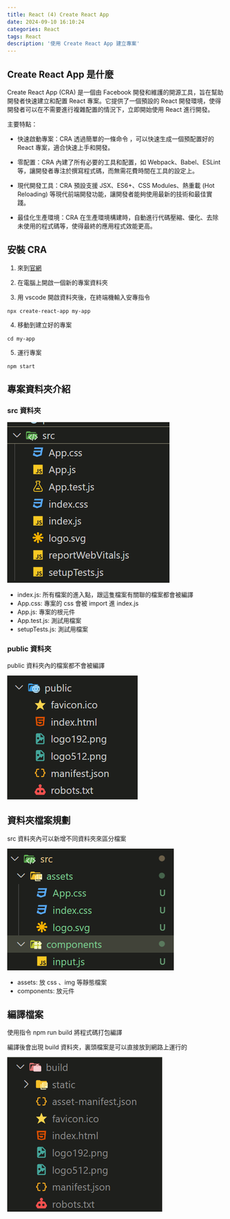 ```yaml
---
title: React (4) Create React App
date: 2024-09-10 16:10:24
categories: React
tags: React
description: '使用 Create React App 建立專案'
---
```



## Create React App 是什麼

Create React App (CRA) 是一個由 Facebook 開發和維護的開源工具，旨在幫助開發者快速建立和配置 React 專案。它提供了一個預設的 React 開發環境，使得開發者可以在不需要進行複雜配置的情況下，立即開始使用 React 進行開發。

主要特點：

- 快速啟動專案：CRA 透過簡單的一條命令 ，可以快速生成一個預配置好的 React 專案，適合快速上手和開發。

- 零配置：CRA 內建了所有必要的工具和配置，如 Webpack、Babel、ESLint 等，讓開發者專注於撰寫程式碼，而無需花費時間在工具的設定上。

- 現代開發工具：CRA 預設支援 JSX、ES6+、CSS Modules、熱重載 (Hot Reloading) 等現代前端開發功能，讓開發者能夠使用最新的技術和最佳實踐。

- 最佳化生產環境：CRA 在生產環境構建時，自動進行代碼壓縮、優化、去除未使用的程式碼等，使得最終的應用程式效能更高。

## 安裝 CRA

1. 來到[官網](https://create-react-app.dev/docs/getting-started)

2. 在電腦上開啟一個新的專案資料夾

3. 用 vscode 開啟資料夾後，在終端機輸入安專指令

``` 
npx create-react-app my-app  
```

4. 移動到建立好的專案

```
cd my-app
```

5. 運行專案

```
npm start
```

## 專案資料夾介紹

### src 資料夾

![](../images/react/react-1.png)

- index.js: 所有檔案的進入點，跟這隻檔案有關聯的檔案都會被編譯
- App.css: 專案的 css 會被 import 進 index.js
- App.js: 專案的根元件
- App.test.js: 測試用檔案
- setupTests.js: 測試用檔案

### public 資料夾

public 資料夾內的檔案都不會被編譯

![](../images/react/react-2.png)

## 資料夾檔案規劃

src 資料夾內可以新增不同資料夾來區分檔案

![](../images/react/react-3.png)

- assets: 放 css 、img 等靜態檔案
- components: 放元件

## 編譯檔案

使用指令 npm run build 將程式碼打包編譯

編譯後會出現 build 資料夾，裏頭檔案是可以直接放到網路上運行的

![](../images/react/react-4.png)



